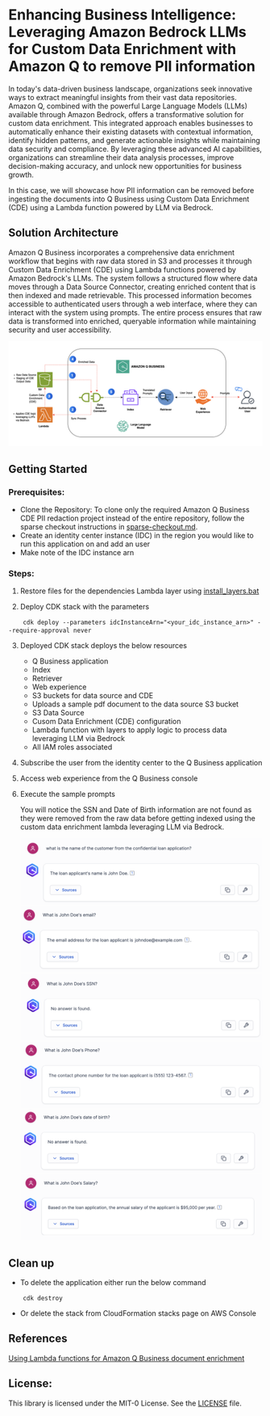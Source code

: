 
# Enhancing Business Intelligence: Leveraging Amazon Bedrock LLMs for Custom Data Enrichment with Amazon Q to remove PII information

In today's data-driven business landscape, organizations seek innovative ways to extract meaningful insights from their vast data repositories. Amazon Q, combined with the powerful Large Language Models (LLMs) available through Amazon Bedrock, offers a transformative solution for custom data enrichment. This integrated approach enables businesses to automatically enhance their existing datasets with contextual information, identify hidden patterns, and generate actionable insights while maintaining data security and compliance. By leveraging these advanced AI capabilities, organizations can streamline their data analysis processes, improve decision-making accuracy, and unlock new opportunities for business growth.

In this case, we will showcase how PII information can be removed before ingesting the documents into Q Business using Custom Data Enrichment (CDE) using a Lambda function powered by LLM via Bedrock.

## Solution Architecture

Amazon Q Business incorporates a comprehensive data enrichment workflow that begins with raw data stored in S3 and processes it through Custom Data Enrichment (CDE) using Lambda functions powered by Amazon Bedrock's LLMs. The system follows a structured flow where data moves through a Data Source Connector, creating enriched content that is then indexed and made retrievable. This processed information becomes accessible to authenticated users through a web interface, where they can interact with the system using prompts. The entire process ensures that raw data is transformed into enriched, queryable information while maintaining security and user accessibility.

![Sol Arch](/code-samples/cde-PII-redaction/images/qbus_cde.png)

## Getting Started

### Prerequisites:
- Clone the Repository: To clone only the required Amazon Q Business CDE PII redaction project instead of the entire repository, follow the sparse checkout instructions in [sparse-checkout.md](/sparse-checkout.md).
- Create an identity center instance (IDC) in the region you would like to run this application on and add an user
- Make note of the IDC instance arn

### Steps:

1. Restore files for the dependencies Lambda layer using [install_layers.bat](/src/install_layers.bat)

2. Deploy CDK stack with the parameters

```
    cdk deploy --parameters idcInstanceArn="<your_idc_instance_arn>" --require-approval never
```

3. Deployed CDK stack deploys the below resources
    - Q Business application
    - Index
    - Retriever
    - Web experience
    - S3 buckets for data source and CDE
    - Uploads a sample pdf document to the data source S3 bucket
    - S3 Data Source
    - Cusom Data Enrichment (CDE) configuration
    - Lambda function with layers to apply logic to process data leveraging LLM via Bedrock
    - All IAM roles associated

4. Subscribe the user from the identity center to the Q Business application

5. Access web experience from the Q Business console

6. Execute the sample prompts

   You will notice the SSN and Date of Birth information are not found as they were removed from the raw data before getting indexed using the custom data enrichment lambda leveraging LLM via Bedrock.

   ![prompt1](/code-samples/cde-PII-redaction/images/sample_prompt1.png)
   ![prompt2](/code-samples/cde-PII-redaction/images/sample_prompt2.png)
   ![prompt3](/code-samples/cde-PII-redaction/images/sample_prompt3.png)
   ![prompt4](/code-samples/cde-PII-redaction/images/sample_prompt4.png)
   ![prompt5](/code-samples/cde-PII-redaction/images/sample_prompt5.png)
   ![prompt6](/code-samples/cde-PII-redaction/images/sample_prompt6.png)

## Clean up

- To delete the application either run the below command
```
    cdk destroy
```
- Or delete the stack from CloudFormation stacks page on AWS Console

## References

[Using Lambda functions for Amazon Q Business document enrichment](https://docs.aws.amazon.com/amazonq/latest/qbusiness-ug/cde-lambda-operations.html)

## License:
This library is licensed under the MIT-0 License. See the [LICENSE](/LICENSE) file. 
